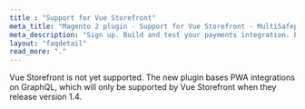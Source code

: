 ```yaml
---
title : "Support for Vue Storefront"
meta_title: "Magento 2 plugin - Support for Vue Storefront - MultiSafepay Docs"
meta_description: "Sign up. Build and test your payments integration. Explore our products and services. Use our API reference, SDKs, and wrappers. Get support."
layout: "faqdetail"
read_more: "."
---
```


Vue Storefront is not yet supported. The new plugin bases PWA integrations on GraphQL, which will only be supported by Vue Storefront when they release version 1.4.